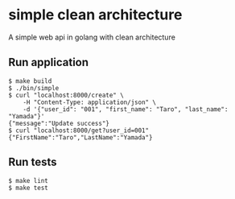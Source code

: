 # simple clean architecture
A simple web api in golang with clean architecture

## Run application
```
$ make build
$ ./bin/simple
$ curl "localhost:8000/create" \
	-H "Content-Type: application/json" \
	-d '{"user_id": "001", "first_name": "Taro", "last_name": "Yamada"}'
{"message":"Update success"}
$ curl "localhost:8000/get?user_id=001"
{"FirstName":"Taro","LastName":"Yamada"}
```

## Run tests
```
$ make lint
$ make test
```